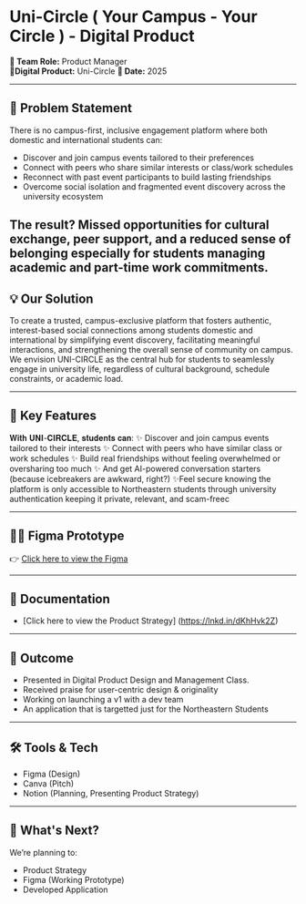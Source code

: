 # Uni-Circle ( Your Campus - Your Circle ) - Digital Product

**👥 Team Role:** Product Manager  
**🧾Digital Product:** Uni-Circle
**📅 Date:** 2025

---

## 🌟 Problem Statement
There is no campus-first, inclusive engagement platform where both domestic and international students can:
- Discover and join campus events tailored to their preferences
- Connect with peers who share similar interests or class/work schedules
- Reconnect with past event participants to build lasting friendships
- Overcome social isolation and fragmented event discovery across the university ecosystem

The result? Missed opportunities for cultural exchange, peer support, and a reduced sense of belonging especially for students managing academic and part-time work commitments.
---

## 💡 Our Solution 

To create a trusted, campus-exclusive platform that fosters authentic, interest-based social connections among students domestic and international by simplifying event discovery, facilitating meaningful interactions, and strengthening the overall sense of community on campus.
We envision UNI-CIRCLE as the central hub for students to seamlessly engage in university life, regardless of cultural background, schedule constraints, or academic load.

---

## 🎯 Key Features
𝐖𝐢𝐭𝐡 𝐔𝐍𝐈-𝐂𝐈𝐑𝐂𝐋𝐄, 𝐬𝐭𝐮𝐝𝐞𝐧𝐭𝐬 𝐜𝐚𝐧:
 ✨ Discover and join campus events tailored to their interests
 ✨ Connect with peers who have similar class or work schedules
 ✨ Build real friendships without feeling overwhelmed or oversharing too much
 ✨ And get AI-powered conversation starters (because icebreakers are awkward, right?)
 ✨Feel secure knowing the platform is only accessible to Northeastern students through university authentication keeping it private, relevant, and scam-freec

---

## 🧑‍🎨 Figma Prototype  
👉 [Click here to view the Figma](https://www.figma.com/your-prototype-link)

---

## 📄 Documentation  
- [Click here to view the Product Strategy] (https://lnkd.in/dKhHvk2Z)
---

## 🚀 Outcome
- Presented in Digital Product Design and Management Class.
- Received praise for user-centric design & originality
- Working on launching a v1 with a dev team
- An application that is targetted just for the Northeastern Students

---

## 🛠️ Tools & Tech
- Figma (Design)
- Canva (Pitch)
- Notion (Planning, Presenting Product Strategy)
  
---

## 💭 What's Next?
We’re planning to:
- Product Strategy
- Figma (Working Prototype)
- Developed Application

